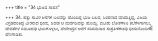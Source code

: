 +++
title = "34 ಭುಜದ ಸಾಹಸ"

+++
34. ಹತ್ತು ಸಾವಿರ ಆನೆಗಳ ಬಲವನ್ನು ಹೊಂದಿದ್ದ ಭುಜ ಬಲದ, ಸಿಂಹನಾದ ಮಾಡುತ್ತಿದ್ದ, ವಿಜಯ ವಿಗ್ರಹದಂತಿದ್ದ ವೀರನಾದ ಭೀಮ, ಅಹಹ ಆ ಮದಗಜವನ್ನು ಹೊಯ್ದ. ಮೂರು ಲೋಕಗಳೂ ತಲೆಕೆಳಗಾಗಲು, ದೇವತೆಗಳ ಸಮೂಹವು ಭಯಗೊಳ್ಳಲು, ದೇವೇಂದ್ರನ ಆನೆಗೆ ಸರಿಸಮನಾದ ಸುಪ್ರತೀಕಗಜವು ಭೀಮನೊಂದಿಗೆÉ ಹೆಣಗಾಡಿತು.
